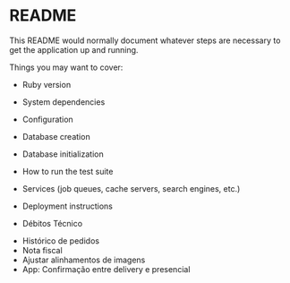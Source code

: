 # README

This README would normally document whatever steps are necessary to get the
application up and running.

Things you may want to cover:

* Ruby version

* System dependencies

* Configuration

* Database creation

* Database initialization

* How to run the test suite

* Services (job queues, cache servers, search engines, etc.)

* Deployment instructions

* Débitos Técnico
<ul>
  <li> Histórico de pedidos </li>
  <li> Nota fiscal </li>
  <li> Ajustar alinhamentos de imagens </li>
  <li> App: Confirmação entre delivery e presencial </li>
</ul>
